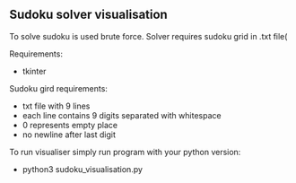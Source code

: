 Sudoku solver visualisation
-


To solve sudoku is used brute force. Solver requires sudoku grid in .txt file(

Requirements:
- tkinter


Sudoku gird requirements:
- txt file with 9 lines
- each line contains 9 digits separated with whitespace
- 0 represents empty place
- no newline after last digit


To run visualiser simply run program with your python version:
 - python3 sudoku_visualisation.py
 
